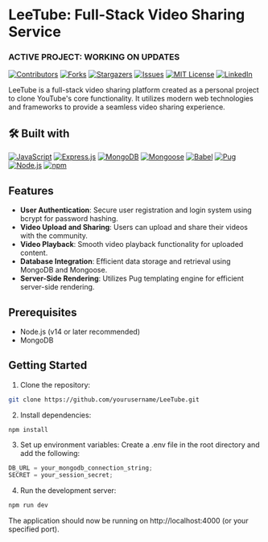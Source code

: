 # LeeTube: Full-Stack Video Sharing Service

### ACTIVE PROJECT: WORKING ON UPDATES

[![Contributors][contributors-shield]][contributors-url]
[![Forks][forks-shield]][forks-url]
[![Stargazers][stars-shield]][stars-url]
[![Issues][issues-shield]][issues-url]
[![MIT License][license-shield]][license-url]
[![LinkedIn][linkedin-shield]][linkedin-url]

LeeTube is a full-stack video sharing platform created as a personal project to clone YouTube's core functionality. It utilizes modern web technologies and frameworks to provide a seamless video sharing experience.

## 🛠️ Built with

[![JavaScript][JavaScript]][JavaScript-url]
[![Express.js][Express.js]][Express-url]
[![MongoDB][MongoDB]][MongoDB-url]
[![Mongoose][Mongoose]][Mongoose-url]
[![Babel][Babel]][Babel-url]
[![Pug][Pug]][Pug-url]
[![Node.js][Node.js]][Node.js-url]
[![npm][npm]][npm-url]

## Features

- **User Authentication**: Secure user registration and login system using bcrypt for password hashing.
- **Video Upload and Sharing**: Users can upload and share their videos with the community.
- **Video Playback**: Smooth video playback functionality for uploaded content.
- **Database Integration**: Efficient data storage and retrieval using MongoDB and Mongoose.
- **Server-Side Rendering**: Utilizes Pug templating engine for efficient server-side rendering.

## Prerequisites

- Node.js (v14 or later recommended)
- MongoDB

## Getting Started

1. Clone the repository:

```bash
git clone https://github.com/yourusername/LeeTube.git
```

2. Install dependencies:

```
npm install
```

3. Set up environment variables: Create a .env file in the root directory and add the following:

```javascript
DB_URL = your_mongodb_connection_string;
SECRET = your_session_secret;
```

4. Run the development server:

```bash
npm run dev
```

The application should now be running on http://localhost:4000 (or your specified port).

<!-- MARKDOWN LINKS & IMAGES -->

[contributors-shield]: https://img.shields.io/github/contributors/yiwoduf/LeeTube.svg?style=for-the-badge
[contributors-url]: https://github.com/yiwoduf/LeeTube/graphs/contributors
[forks-shield]: https://img.shields.io/github/forks/yiwoduf/LeeTube.svg?style=for-the-badge
[forks-url]: https://github.com/yiwoduf/LeeTube/network/members
[stars-shield]: https://img.shields.io/github/stars/yiwoduf/LeeTube.svg?style=for-the-badge
[stars-url]: https://github.com/yiwoduf/LeeTube/stargazers
[issues-shield]: https://img.shields.io/github/issues/yiwoduf/LeeTube.svg?style=for-the-badge
[issues-url]: https://github.com/yiwoduf/LeeTube/issues
[license-shield]: https://img.shields.io/github/license/yiwoduf/LeeTube.svg?style=for-the-badge
[license-url]: https://github.com/yiwoduf/LeeTube/blob/master/LICENSE.txt
[linkedin-shield]: https://img.shields.io/badge/-LinkedIn-black.svg?style=for-the-badge&logo=linkedin&colorB=555
[linkedin-url]: https://www.linkedin.com/in/yiwoduf/
[JavaScript]: https://img.shields.io/badge/JavaScript-F7DF1E?style=for-the-badge&logo=javascript&logoColor=black
[JavaScript-url]: https://developer.mozilla.org/en-US/docs/Web/JavaScript
[Express.js]: https://img.shields.io/badge/Express.js-000000?style=for-the-badge&logo=express&logoColor=white
[Express-url]: https://expressjs.com/
[MongoDB]: https://img.shields.io/badge/MongoDB-47A248?style=for-the-badge&logo=mongodb&logoColor=white
[MongoDB-url]: https://www.mongodb.com/
[Mongoose]: https://img.shields.io/badge/Mongoose-880000?style=for-the-badge&logo=mongoose&logoColor=white
[Mongoose-url]: https://mongoosejs.com/
[Babel]: https://img.shields.io/badge/Babel-F9DC3E?style=for-the-badge&logo=babel&logoColor=black
[Babel-url]: https://babeljs.io/
[Pug]: https://img.shields.io/badge/Pug-A86454?style=for-the-badge&logo=pug&logoColor=white
[Pug-url]: https://pugjs.org/
[Node.js]: https://img.shields.io/badge/Node.js-339933?style=for-the-badge&logo=nodedotjs&logoColor=white
[Node.js-url]: https://nodejs.org/
[npm]: https://img.shields.io/badge/npm-CB3837?style=for-the-badge&logo=npm&logoColor=white
[npm-url]: https://www.npmjs.com/
